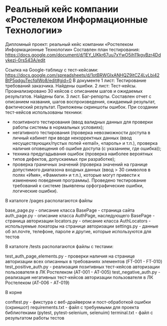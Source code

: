 # Реальный кейс компании «Ростелеком Информационные Технологии»

Дипломный проект: реальный кейс компании «Ростелеком Информационные Технологии»
Составлен план тестирования: https://docs.google.com/document/d/1EY_UKkr67uu7xYwO5ih11kgyBzr4Ddykezi-0rsS43A/edit
 
Ссылка на Google-таблицу с тест-кейсами: https://docs.google.com/spreadsheets/d/1otBRWGIxANHQZ9itCZ4LyLbi42BtP5qdguTecfqIWo8/edit#gid=0
В документе 1 лист: Тестирование требований заказчика. Найдены ошибки.
2 лист: Тест-кейсы. Проанализировано 30 кейсов с описанием шагов и ожидаемых результатов. Найдены баги.
3 лист. Баг-репорты. Составлен отчет с описанием названия, шагов воспроизведения, ожидаемый результат, фактический результат. Приложены скриншоты ошибок.
При создании тест-кейсов использованы техники:
- позитивного тестирования (ввод валидных данных для проверки работы системы в нормальных условиях);
- негативного тестирования (проверка невозможности доступа в личный кабинет при вводе некорректных данных (ввод несуществующих/пустых полей «email», «пароль» и т.п.), проверка наличия оповещения об ошибке доступа (с указанием, где ошибка));
- техника предугадывания ошибок (проверка наиболее вероятных типов дефектов, допускаемых при разработке);
- проверка граничных значений (проверка значений на границе допустимого диапазона входных данных (ввод  > 30 символов в полях «Имя», «Фамилия» и т.п.), которые могут привести к изменению поведения программы).
Проведено тестирование требований к системе (выявлены орфографические ошибки, логические ошибки).


В каталоге /pages располагаются файлы

base_page.py - описание класса BasePage - страница сайта
auth_page.py - описание класса AuthPage, наследующего BasePage - страница авторизации
locators.py - описание класса AuthLocators - используемые локаторы на странице авторизации
settings.py - данные об эл.почте, телефоне, пароле и другие, которые используются для тестов

В каталоге /tests располагаются файлы с тестами:

test_auth_page_elements.py - проверки наличия на странице авторизации всех описанных в требованиях элементов (FT-001 - FT-010)
test_positive_auth.py - реализация позитивных тест-кейсов авторизации пользователя в ЛК Ростелеком (AT-001 - AT-005)
test_negative_auth.py - реализация негативных тест-кейсов авторизации пользователя в ЛК Ростелеком (AT-006 - AT-019)

В корне

conftest.py - фикстура с веб-драйвером и пост-обработкой ошибки (скриншот)
requirements.txt - файл с требуемыми для проекта библиотеками (pytest, pytest-selenium, selenuim)
terminal.txt - файл с результатом работы тестов
